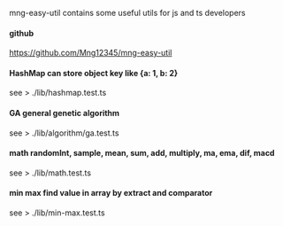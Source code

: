 mng-easy-util contains some useful utils for js and ts developers

#### github
https://github.com/Mng12345/mng-easy-util 

#### HashMap can store object key like {a: 1, b: 2}
see > ./lib/hashmap.test.ts

#### GA general genetic algorithm
see > ./lib/algorithm/ga.test.ts

#### math randomInt, sample, mean, sum, add, multiply, ma, ema, dif, macd
see > ./lib/math.test.ts

#### min max find value in array by extract and comparator
see > ./lib/min-max.test.ts

